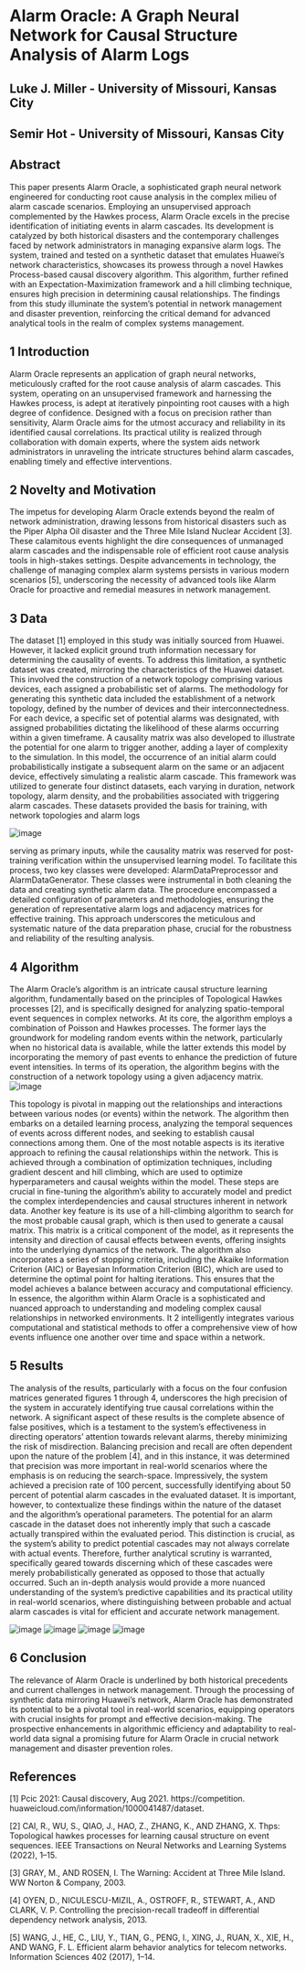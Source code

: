 # Alarm Oracle: A Graph Neural Network for Causal Structure Analysis of Alarm Logs  
## Luke J. Miller - University of Missouri, Kansas City
## Semir Hot - University of Missouri, Kansas City
## Abstract
This paper presents Alarm Oracle, a sophisticated graph neural network engineered for conducting root cause analysis in
the complex milieu of alarm cascade scenarios. Employing an
unsupervised approach complemented by the Hawkes process,
Alarm Oracle excels in the precise identification of initiating events in alarm cascades. Its development is catalyzed
by both historical disasters and the contemporary challenges
faced by network administrators in managing expansive alarm
logs. The system, trained and tested on a synthetic dataset
that emulates Huawei’s network characteristics, showcases
its prowess through a novel Hawkes Process-based causal
discovery algorithm. This algorithm, further refined with an
Expectation-Maximization framework and a hill climbing
technique, ensures high precision in determining causal relationships. The findings from this study illuminate the system’s
potential in network management and disaster prevention, reinforcing the critical demand for advanced analytical tools in
the realm of complex systems management.  
  
## 1 Introduction
Alarm Oracle represents an application of graph neural networks, meticulously crafted for the root cause analysis of
alarm cascades. This system, operating on an unsupervised
framework and harnessing the Hawkes process, is adept at
iteratively pinpointing root causes with a high degree of confidence. Designed with a focus on precision rather than sensitivity, Alarm Oracle aims for the utmost accuracy and reliability
in its identified causal correlations. Its practical utility is realized through collaboration with domain experts, where the
system aids network administrators in unraveling the intricate structures behind alarm cascades, enabling timely and
effective interventions.  
  
## 2 Novelty and Motivation
The impetus for developing Alarm Oracle extends beyond
the realm of network administration, drawing lessons from
historical disasters such as the Piper Alpha Oil disaster and
the Three Mile Island Nuclear Accident [3]. These calamitous
events highlight the dire consequences of unmanaged alarm
cascades and the indispensable role of efficient root cause
analysis tools in high-stakes settings. Despite advancements
in technology, the challenge of managing complex alarm systems persists in various modern scenarios [5], underscoring
the necessity of advanced tools like Alarm Oracle for proactive and remedial measures in network management.
## 3 Data  
  
The dataset [1] employed in this study was initially sourced
from Huawei. However, it lacked explicit ground truth information necessary for determining the causality of events.
To address this limitation, a synthetic dataset was created,
mirroring the characteristics of the Huawei dataset. This involved the construction of a network topology comprising
various devices, each assigned a probabilistic set of alarms.
The methodology for generating this synthetic data included
the establishment of a network topology, defined by the number of devices and their interconnectedness. For each device, a
specific set of potential alarms was designated, with assigned
probabilities dictating the likelihood of these alarms occurring
within a given timeframe.
A causality matrix was also developed to illustrate the
potential for one alarm to trigger another, adding a layer of
complexity to the simulation. In this model, the occurrence of
an initial alarm could probabilistically instigate a subsequent
alarm on the same or an adjacent device, effectively simulating a realistic alarm cascade. This framework was utilized
to generate four distinct datasets, each varying in duration,
network topology, alarm density, and the probabilities associated with triggering alarm cascades. These datasets provided
the basis for training, with network topologies and alarm logs  
  
![image](https://github.com/Luke-J-Miller/AlarmOracle/assets/111100132/60347d09-cf4a-4eb1-8152-48aa6cd05555)
  
serving as primary inputs, while the causality matrix was reserved for post-training verification within the unsupervised
learning model. To facilitate this process, two key classes
were developed: AlarmDataPreprocessor and AlarmDataGenerator. These classes were instrumental in both cleaning the
data and creating synthetic alarm data. The procedure encompassed a detailed configuration of parameters and methodologies, ensuring the generation of representative alarm logs
and adjacency matrices for effective training. This approach
underscores the meticulous and systematic nature of the data
preparation phase, crucial for the robustness and reliability of
the resulting analysis.  
  
## 4 Algorithm
The Alarm Oracle’s algorithm is an intricate causal structure
learning algorithm, fundamentally based on the principles
of Topological Hawkes processes [2], and is specifically designed for analyzing spatio-temporal event sequences in complex networks. At its core, the algorithm employs a combination of Poisson and Hawkes processes. The former lays the
groundwork for modeling random events within the network,
particularly when no historical data is available, while the
latter extends this model by incorporating the memory of past
events to enhance the prediction of future event intensities.
In terms of its operation, the algorithm begins with the construction of a network topology using a given adjacency matrix.  
![image](https://github.com/Luke-J-Miller/AlarmOracle/assets/111100132/ba965cbf-9029-4c29-a6a6-940459a0ef36)  
  
This topology is pivotal in mapping out the relationships
and interactions between various nodes (or events) within the
network. The algorithm then embarks on a detailed learning
process, analyzing the temporal sequences of events across
different nodes, and seeking to establish causal connections
among them.
One of the most notable aspects is its iterative approach to
refining the causal relationships within the network. This is
achieved through a combination of optimization techniques,
including gradient descent and hill climbing, which are used
to optimize hyperparameters and causal weights within the
model. These steps are crucial in fine-tuning the algorithm’s
ability to accurately model and predict the complex interdependencies and causal structures inherent in network data.
Another key feature is its use of a hill-climbing algorithm
to search for the most probable causal graph, which is then
used to generate a causal matrix. This matrix is a critical
component of the model, as it represents the intensity and
direction of causal effects between events, offering insights
into the underlying dynamics of the network.
The algorithm also incorporates a series of stopping criteria, including the Akaike Information Criterion (AIC) or
Bayesian Information Criterion (BIC), which are used to determine the optimal point for halting iterations. This ensures
that the model achieves a balance between accuracy and computational efficiency.
In essence, the algorithm within Alarm Oracle is a sophisticated and nuanced approach to understanding and modeling
complex causal relationships in networked environments. It
2
intelligently integrates various computational and statistical
methods to offer a comprehensive view of how events influence one another over time and space within a network.  
  
## 5 Results
The analysis of the results, particularly with a focus on the
four confusion matrices generated figures 1 through 4, underscores the high precision of the system in accurately identifying true causal correlations within the network. A significant
aspect of these results is the complete absence of false positives, which is a testament to the system’s effectiveness in
directing operators’ attention towards relevant alarms, thereby
minimizing the risk of misdirection. Balancing precision and
recall are often dependent upon the nature of the problem [4],
and in this instance, it was determined that precision was more
important in real-world scenarios where the emphasis is on
reducing the search-space. Impressively, the system achieved
a precision rate of 100 percent, successfully identifying about
50 percent of potential alarm cascades in the evaluated dataset.
It is important, however, to contextualize these findings
within the nature of the dataset and the algorithm’s operational parameters. The potential for an alarm cascade in the
dataset does not inherently imply that such a cascade actually
transpired within the evaluated period. This distinction is crucial, as the system’s ability to predict potential cascades may
not always correlate with actual events. Therefore, further
analytical scrutiny is warranted, specifically geared towards
discerning which of these cascades were merely probabilistically generated as opposed to those that actually occurred.
Such an in-depth analysis would provide a more nuanced
understanding of the system’s predictive capabilities and its
practical utility in real-world scenarios, where distinguishing between probable and actual alarm cascades is vital for
efficient and accurate network management.  
  
![image](https://github.com/Luke-J-Miller/AlarmOracle/assets/111100132/22aec3e3-f47c-4719-aeaf-ebefd19c03a9)
![image](https://github.com/Luke-J-Miller/AlarmOracle/assets/111100132/3a429bc9-715c-4d3d-8b3c-2c427c8aa746)
![image](https://github.com/Luke-J-Miller/AlarmOracle/assets/111100132/9925494d-09c2-4d44-b213-1ecaf5532d20)
![image](https://github.com/Luke-J-Miller/AlarmOracle/assets/111100132/669fda77-639c-47dd-b0ce-b5c50ade3b18)  
  
## 6 Conclusion
The relevance of Alarm Oracle is underlined by both historical
precedents and current challenges in network management.
Through the processing of synthetic data mirroring Huawei’s
network, Alarm Oracle has demonstrated its potential to be a
pivotal tool in real-world scenarios, equipping operators with
crucial insights for prompt and effective decision-making.
The prospective enhancements in algorithmic efficiency and
adaptability to real-world data signal a promising future for
Alarm Oracle in crucial network management and disaster
prevention roles.  
  
## References  
[1] Pcic 2021: Causal discovery, Aug 2021. https://competition.
huaweicloud.com/information/1000041487/dataset.  
  
[2] CAI, R., WU, S., QIAO, J., HAO, Z., ZHANG, K., AND ZHANG, X.
Thps: Topological hawkes processes for learning causal structure on
event sequences. IEEE Transactions on Neural Networks and Learning
Systems (2022), 1–15.  
  
[3] GRAY, M., AND ROSEN, I. The Warning: Accident at Three Mile Island.
WW Norton & Company, 2003.  
  
[4] OYEN, D., NICULESCU-MIZIL, A., OSTROFF, R., STEWART, A., AND
CLARK, V. P. Controlling the precision-recall tradeoff in differential
dependency network analysis, 2013.  
  
[5] WANG, J., HE, C., LIU, Y., TIAN, G., PENG, I., XING, J., RUAN,
X., XIE, H., AND WANG, F. L. Efficient alarm behavior analytics for
telecom networks. Information Sciences 402 (2017), 1–14.
